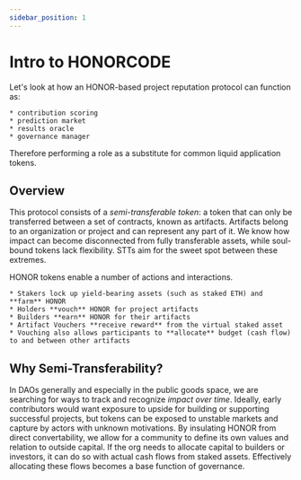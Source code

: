 ```yaml
---
sidebar_position: 1
---
```


# Intro to HONORCODE

Let's look at how an HONOR-based project reputation protocol can function as:

    * contribution scoring
    * prediction market
    * results oracle
    * governance manager

Therefore performing a role as a substitute for common liquid application tokens.


## Overview

This protocol consists of a *semi-transferable token*: a token that can only be 
transferred between a set of contracts, known as artifacts. Artifacts belong 
to an organization or project and can represent any part of it. We know how
impact can become disconnected from fully transferable assets, while soul-bound
tokens lack flexibility. STTs aim for the sweet spot between these extremes.

HONOR tokens enable a number of actions and interactions. 

    * Stakers lock up yield-bearing assets (such as staked ETH) and **farm** HONOR
    * Holders **vouch** HONOR for project artifacts
    * Builders **earn** HONOR for their artifacts
    * Artifact Vouchers **receive reward** from the virtual staked asset
    * Vouching also allows participants to **allocate** budget (cash flow) to and between other artifacts


## Why Semi-Transferability?

In DAOs generally and especially in the public goods space, we are searching for
ways to track and recognize *impact over time*. Ideally, early contributors would
want exposure to upside for building or supporting successful projects, but 
tokens can be exposed to unstable markets and capture by actors with unknown motivations.
By insulating HONOR from direct convertability, we allow for a community to define its 
own values and relation to outside capital. If the org needs to allocate capital
to builders or investors, it can do so with actual cash flows from staked assets.
Effectively allocating these flows becomes a base function of governance.




